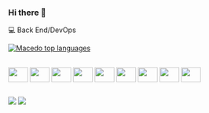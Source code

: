 ### Hi there 👋

 💻 Back End/DevOps

<div align="left">
  
[![Macedo top languages](https://github-readme-stats.vercel.app/api/top-langs/?username=AlexandreMacedo7&theme=dracula)](https://github.com/anuraghazra/github-readme-stats)
  
 </div>
<div style="display: inline_block"><br>
  <img align="center" height="30" width="40" <img src="https://cdn.jsdelivr.net/gh/devicons/devicon/icons/java/java-original.svg" /></i>
  <img align="center" height="30" width="40" <img src="https://cdn.jsdelivr.net/gh/devicons/devicon/icons/spring/spring-original.svg" />    
  <img align="center" height="30" width="40" <img src="https://cdn.jsdelivr.net/gh/devicons/devicon/icons/git/git-original.svg"/>
  <img align="center" height="30" width="40" <img src="https://cdn.jsdelivr.net/gh/devicons/devicon/icons/postgresql/postgresql-original.svg" />
  <img align="center" height="30" width="40" <img src="https://cdn.jsdelivr.net/gh/devicons/devicon/icons/mysql/mysql-original.svg" />
  <img align="center" height="30" width="40" <img src="https://cdn.jsdelivr.net/gh/devicons/devicon/icons/mongodb/mongodb-plain.svg" /> 
  <img align="center" height="30" width="40" <img src="https://cdn.jsdelivr.net/gh/devicons/devicon/icons/csharp/csharp-original.svg" />  
  <img align="center" height="30" width="40" <img src="https://cdn.jsdelivr.net/gh/devicons/devicon/icons/html5/html5-original.svg" />
  <img align="center" height="30" width="40" <img src="https://cdn.jsdelivr.net/gh/devicons/devicon/icons/css3/css3-original.svg" />
</div>

##
<div>
<a href="https://www.linkedin.com/in/alexandre-costa-macedo/" target="_blank"><img src="https://img.shields.io/badge/LinkedIn-0077B5?style=for-the-badge&logo=linkedin&logoColor=white" target="_blank"></a>
<a href = "mailto:alexandre.cst.macedo@gmail.com"><img src="https://img.shields.io/badge/Gmail-D14836?style=for-the-badge&logo=gmail&logoColor=white" target="_blank"></a>
</div>
